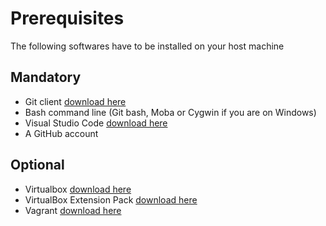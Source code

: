 # Prerequisites

The following softwares have to be installed on your host machine

## Mandatory 
- Git client [download here](https://git-scm.com/downloads)
- Bash command line (Git bash, Moba or Cygwin if you are on Windows)
- Visual Studio Code [download here](https://code.visualstudio.com)
- A GitHub account

## Optional
- Virtualbox [download here](https://www.virtualbox.org/wiki/Downloads)
- VirtualBox Extension Pack [download here](https://www.virtualbox.org/wiki/Downloads)
- Vagrant [download here](https://www.vagrantup.com/downloads.html)

